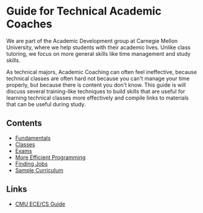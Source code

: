 # Guide for Technical Academic Coaches

We are part of the Academic Development group at Carnegie Mellon University,
where we help students with their academic lives. Unlike class tutoring, we focus
on more general skills like time management and study skills.

As technical majors, Academic Coaching can often feel ineffective, because
technical classes are often hard not because you can't manage your time
properly, but because there is content you don't know. This guide is will
discuss several training-like techniques to build skills that are useful
for learning technical classes more effectively and compile links to 
materials that can be useful during study.

## Contents

- [Fundamentals](./chapters/fundamentals.md)
- [Classes](./chapters/class.md)
- [Exams](./chapters/exams.md)
- [More Efficient Programming](./chapters/programming.md)
- [Finding Jobs](./chapters/jobs.md)
- [Sample Curriculum](./chapters/curriculum.md)

## Links

- [CMU ECE/CS Guide](https://github.com/mikinty/CMU-ECE-CS-Guide)
